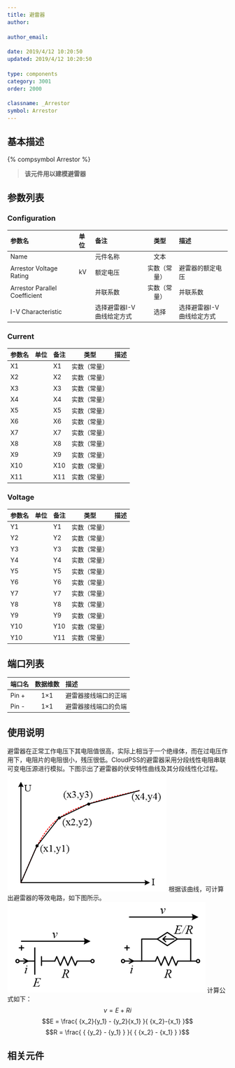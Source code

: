 ```yaml
---
title: 避雷器
author:

author_email:

date: 2019/4/12 10:20:50
updated: 2019/4/12 10:20:50

type: components
category: 3001
order: 2000

classname: _Arrestor
symbol: Arrestor
---
```

## 基本描述
{% compsymbol Arrestor %}

> **该元件用以建模避雷器**

## 参数列表
### Configuration
| 参数名 | 单位 | 备注 | 类型 | 描述 |
| :--- | :--- | :--- | :--: | :--- |
| Name |  | 元件名称 | 文本 |  |
| Arrestor Voltage Rating | kV | 额定电压 | 实数（常量） | 避雷器的额定电压 |
| Arrestor Parallel Coefficient |   | 并联系数 | 实数（常量） | 并联系数 |
| I-V Characteristic |   | 选择避雷器I-V曲线给定方式 | 选择 | 选择避雷器I-V曲线给定方式 |

### Current
| 参数名 | 单位 | 备注 | 类型 | 描述 |
| :--- | :--- | :--- | :--: | :--- |
| X1 |  | X1 | 实数（常量） |  |
| X2 |  | X2 | 实数（常量） |  |
| X3 |  | X3 | 实数（常量） |  |
| X4 |  | X4 | 实数（常量） |  |
| X5 |  | X5 | 实数（常量） |  |
| X6 |  | X6 | 实数（常量） |  |
| X7 |  | X7 | 实数（常量） |  |
| X8 |  | X8 | 实数（常量） |  |
| X9 |  | X9 | 实数（常量） |  |
| X10 |  | X10 | 实数（常量） |  |
| X11 |  | X11 | 实数（常量） |  |

### Voltage
| 参数名 | 单位 | 备注 | 类型 | 描述 |
| :--- | :--- | :--- | :--: | :--- |
| Y1 |  | Y1 | 实数（常量） |  |
| Y2 |  | Y2 | 实数（常量） |  |
| Y3 |  | Y3 | 实数（常量） |  |
| Y4 |  | Y4 | 实数（常量） |  |
| Y5 |  | Y5 | 实数（常量） |  |
| Y6 |  | Y6 | 实数（常量） |  |
| Y7 |  | Y7 | 实数（常量） |  |
| Y8 |  | Y8 | 实数（常量） |  |
| Y9 |  | Y9 | 实数（常量） |  |
| Y10 |  | Y10 | 实数（常量） |  |
| Y10 |  | Y11 | 实数（常量） |  |

## 端口列表

| 端口名 | 数据维数 | 描述 |
| :--- | :--:  | :--- |
| Pin + | 1×1 |避雷器接线端口的正端 |
| Pin - | 1×1 |避雷器接线端口的负端 |

## 使用说明
避雷器在正常工作电压下其电阻值很高，实际上相当于一个绝缘体，而在过电压作用下，电阻片的电阻很小，残压很低。CloudPSS的避雷器采用分段线性电阻串联可变电压源进行模拟。下图示出了避雷器的伏安特性曲线及其分段线性化过程。
![曲线图](comp_Arrester/曲线图.png)
根据该曲线，可计算出避雷器的等效电路，如下图所示。
![等效图](comp_Arrester/等效图.png)
计算公式如下：
$$v = E + Ri$$
$$E = \frac{ {x_2}{y_1} - {y_2}{x_1} }{ {x_2}-{x_1} }$$
$$R = \frac{ { {y_2} - {y_1} } }{ { {x_2} - {x_1} } }$$

## 相关元件

